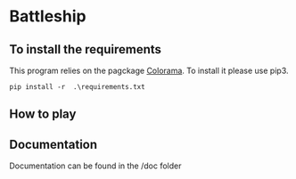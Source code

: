 # Battleship

## To install the requirements

This program relies on the pagckage [Colorama](). To install it please use pip3. 

```shell
pip install -r  .\requirements.txt
```

## How to play

## Documentation

Documentation can be found in the /doc folder